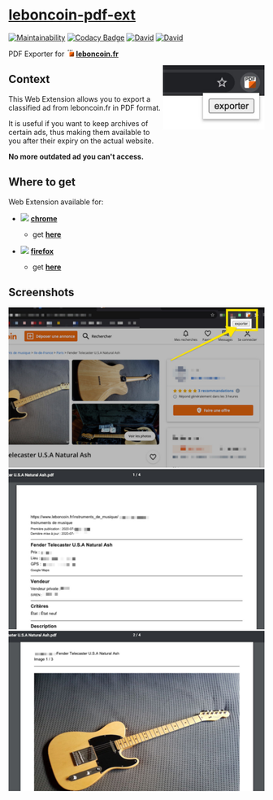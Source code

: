 # [leboncoin-pdf-ext](https://github.com/bamdadsabbagh/leboncoin-pdf-ext)

[![Maintainability](https://api.codeclimate.com/v1/badges/90c2b2e5d1c33e53448d/maintainability)](https://codeclimate.com/github/bamdadsabbagh/leboncoin-pdf-ext/maintainability)
[![Codacy Badge](https://app.codacy.com/project/badge/Grade/541249b0c60f4948819bdde8906be1b5)](https://www.codacy.com/manual/bamdadsabbagh/leboncoin-pdf-ext?utm_source=github.com&amp;utm_medium=referral&amp;utm_content=bamdadsabbagh/leboncoin-pdf-ext&amp;utm_campaign=Badge_Grade)
[![David](https://img.shields.io/david/bamdadsabbagh/leboncoin-pdf-ext)](##)
[![David](https://img.shields.io/david/dev/bamdadsabbagh/leboncoin-pdf-ext)](##)

PDF Exporter for <img width=15 src="./src/assets/icon.png"> [**leboncoin.fr**](https://www.leboncoin.fr/)

<img align=right width=200 src="./assets/screenshots/promo_small.jpg">

## Context

This Web Extension allows you to export a classified ad from leboncoin.fr
in PDF format.

It is useful if you want to keep archives of certain ads,
thus making them available to you after their expiry on the actual website.

**No more outdated ad you can't access.**

## Where to get

Web Extension available for:

- <img height=15 src="https://icons.iconarchive.com/icons/cornmanthe3rd/plex/256/Internet-chrome-icon.png"> [**chrome**](https://www.google.com/chrome/)
  - get [**here**](https://chrome.google.com/webstore/detail/pdf-exporter-for-leboncoi/mifkoblilhehppoemadbhopbbijpifcj)

- <img height=15 src="https://icons.iconarchive.com/icons/cornmanthe3rd/plex/256/Internet-firefox-icon.png"> [**firefox**](https://www.mozilla.org/en-US/firefox/new/)
  - get [**here**](https://addons.mozilla.org/en-US/firefox/addon/leboncoin-pdf/)

## Screenshots

<p align=center>
  <img width=600 src="./assets/screenshots/001.jpg">
  <img width=600 src="./assets/screenshots/002.jpg">
  <img width=600 src="./assets/screenshots/003.jpg">
</p>
